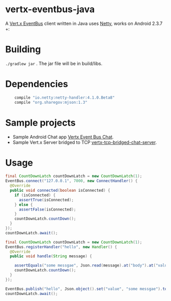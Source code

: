 # vertx-eventbus-java


A [Vert.x EventBus](http://vertx.io/docs/vertx-core/java/#event_bus) client written in Java uses [Netty](http://netty.io/), works on Android 2.3.7 +:

# Building

`./gradlew jar` . The jar file will be in build/libs.

# Dependencies

```java
    compile "io.netty:netty-handler:4.1.0.Beta8"
    compile "org.sharegov:mjson:1.3"
```

# Sample projects
* Sample Android Chat app [Vertx Event Bus Chat](https://github.com/abdlquadri/VertxEventBusChat).
* Sample Vert.x Server bridged to TCP [vertx-tcp-bridged-chat-server](https://github.com/abdlquadri/vertx-tcp-bridged-chat-server).

# Usage
```java
final CountDownLatch countDownLatch = new CountDownLatch(1);
EventBus.connect("127.0.0.1", 7000, new ConnectHandler() {
  @Override
  public void connected(boolean isConnected) {
    if (isConnected) {
      assertTrue(isConnected);
    } else {
      assertFalse(isConnected);
    }
    countDownLatch.countDown();
  }
});
countDownLatch.await();
```


```java
final CountDownLatch countDownLatch = new CountDownLatch(1);
EventBus.registerHandler("hello", new Handler() {
  @Override
  public void handle(String message) {

    assertEquals("some messgae", Json.read(message).at("body").at("value").asString());
    countDownLatch.countDown();
  }
});

EventBus.publish("hello", Json.object().set("value", "some messgae").toString());
countDownLatch.await();
```
